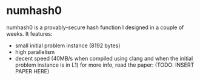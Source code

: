 # numhash0
numhash0 is a provably-secure hash function I designed in a couple of weeks.
It features:
  - small initial problem instance (8192 bytes)
  - high parallelism
  - decent speed (40MB/s when compiled using clang and when the initial problem instance is in L1)
for more info, read the paper: (TODO: INSERT PAPER HERE)
